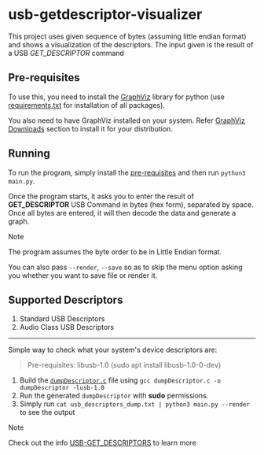 # usb-getdescriptor-visualizer

This project uses given sequence of bytes (assuming little endian format) and shows a visualization of the descriptors. The input given is the result of a USB *GET_DESCRIPTOR* command

## Pre-requisites

To use this, you need to install the [GraphViz](https://graphviz.org/) library for python (use [requirements.txt](requirements.txt) for installation of all packages).

You also need to have GraphViz installed on your system. Refer [GraphViz Downloads](https://graphviz.org/download/) section to install it for your distribution.

## Running

To run the program, simply install the [pre-requisites](#pre-requisites) and then run `python3 main.py`.

Once the program starts, it asks you to enter the result of **GET_DESCRIPTOR** USB Command in bytes (hex form), separated by space. Once all bytes are entered, it will then decode the data and generate a graph.

> [!NOTE]
> The program assumes the byte order to be in Little Endian format.

You can also pass `--render`, `--save` so as to skip the menu option asking you whether you want to save file or render it.

## Supported Descriptors

1. Standard USB Descriptors
2. Audio Class USB Descriptors

---

Simple way to check what your system's device descriptors are:
> Pre-requisites: libusb-1.0 (sudo apt install libusb-1.0-0-dev)

1. Build the [`dumpDescriptor.c`](dumpDescriptor.c) file using `gcc dumpDescriptor.c -o dumpDescriptor -lusb-1.0`
2. Run the generated `dumpDescriptor` with **sudo** permissions.
3. Simply run `cat usb_descriptors_dump.txt | python3 main.py --render` to see the output

> [!NOTE]
> Check out the info [USB-GET_DESCRIPTORS](GET_DESCRIPTOR.md) to learn more
